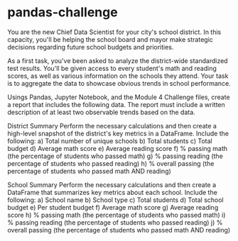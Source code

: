 # pandas-challenge

You are the new Chief Data Scientist for your city's school district. 
In this capacity, you'll be helping the school board and mayor make strategic decisions regarding future school budgets and priorities.

As a first task, you've been asked to analyze the district-wide standardized test results. 
You'll be given access to every student's math and reading scores, as well as various information on the schools they attend. 
Your task is to aggregate the data to showcase obvious trends in school performance.

Usings Pandas, Jupyter Notebook, and the Module 4 Challenge files,
create a report that includes the following data. The report must include
a written description of at least two observable trends based on the data.

District Summary
Perform the necessary calculations and then create a high-level snapshot of the district's key metrics in a DataFrame.
Include the following:
a) Total number of unique schools
b) Total students
c) Total budget
d) Average math score
e) Average reading score
f) % passing math (the percentage of students who passed math)
g) % passing reading (the percentage of students who passed reading)
h) % overall passing (the percentage of students who passed math AND reading)

School Summary
Perform the necessary calculations and then create a DataFrame that summarizes key metrics about each school.
Include the following:
a) School name
b) School type
c) Total students
d) Total school budget
e) Per student budget
f) Average math score
g) Average reading score
h) % passing math (the percentage of students who passed math)
i) % passing reading (the percentage of students who passed reading)
j) % overall passing (the percentage of students who passed math AND reading)










